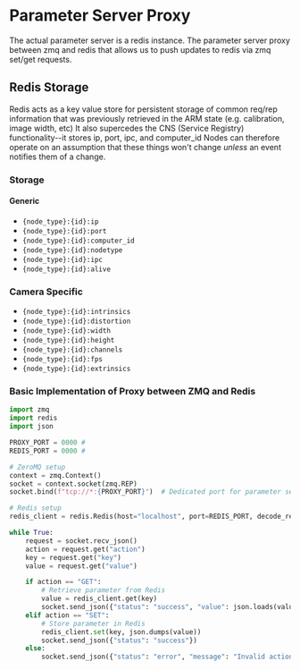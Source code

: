 # Parameter Server Proxy
The actual parameter server is a redis instance.
The parameter server proxy between zmq and redis that allows us to push updates to redis via zmq set/get requests.

## Redis Storage
Redis acts as a key value store for persistent storage of common req/rep information that was previously retrieved in the ARM state (e.g. calibration, image width, etc)
It also supercedes the CNS (Service Registry) functionality--it stores ip, port, ipc, and computer_id
Nodes can therefore operate on an assumption that these things won't change _unless_ an event notifies them of a change.

### Storage
#### Generic
* `{node_type}:{id}:ip`
* `{node_type}:{id}:port`
* `{node_type}:{id}:computer_id`
* `{node_type}:{id}:nodetype`
* `{node_type}:{id}:ipc`
* `{node_type}:{id}:alive`

### Camera Specific
* `{node_type}:{id}:intrinsics`
* `{node_type}:{id}:distortion`
* `{node_type}:{id}:width`
* `{node_type}:{id}:height`
* `{node_type}:{id}:channels`
* `{node_type}:{id}:fps`
* `{node_type}:{id}:extrinsics`

### Basic Implementation of Proxy between ZMQ and Redis
```python
import zmq
import redis
import json

PROXY_PORT = 0000 # 
REDIS_PORT = 0000 # 

# ZeroMQ setup
context = zmq.Context()
socket = context.socket(zmq.REP)
socket.bind(f"tcp://*:{PROXY_PORT}")  # Dedicated port for parameter server

# Redis setup
redis_client = redis.Redis(host="localhost", port=REDIS_PORT, decode_responses=True)

while True:
    request = socket.recv_json()
    action = request.get("action")
    key = request.get("key")
    value = request.get("value")

    if action == "GET":
        # Retrieve parameter from Redis
        value = redis_client.get(key)
        socket.send_json({"status": "success", "value": json.loads(value) if value else None})
    elif action == "SET":
        # Store parameter in Redis
        redis_client.set(key, json.dumps(value))
        socket.send_json({"status": "success"})
    else:
        socket.send_json({"status": "error", "message": "Invalid action"})
```
